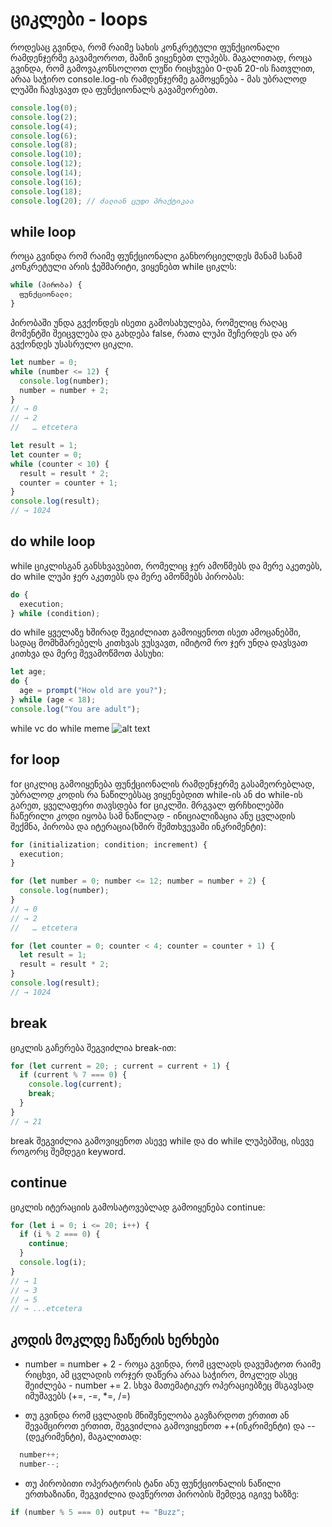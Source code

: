 # ციკლები - loops

როდესაც გვინდა, რომ რაიმე სახის კონკრეტული ფუნქციონალი რამდენჯერმე გავამეოროთ, მაშინ ვიყენებთ ლუპებს. მაგალითად, როცა გვინდა, რომ გამოვაკონსოლოთ ლუწი რიცხვები 0-დან 20-ის ჩათვლით, არაა საჭირო console.log-ის რამდენჯერმე გამოყენება - მას უბრალოდ ლუპში ჩავსვავთ და ფუნქციონალს გავამეორებთ.

```js
console.log(0);
console.log(2);
console.log(4);
console.log(6);
console.log(8);
console.log(10);
console.log(12);
console.log(14);
console.log(16);
console.log(18);
console.log(20); // ძალიან ცუდი პრაქტიკაა
```

## while loop

როცა გვინდა რომ რაიმე ფუნქციონალი განხორციელდეს მანამ სანამ კონკრეტული არის ჭეშმარიტი, ვიყენებთ while ციკლს:

```js
while (პირობა) {
  ფუნქციონალი;
}
```

პირობაში უნდა გვქონდეს ისეთი გამოსახულება, რომელიც რაღაც მომენტში შეიცვლება და გახდება false, რათა ლუპი შეჩერდეს და არ გვქონდეს უსასრულო ციკლი.

```js
let number = 0;
while (number <= 12) {
  console.log(number);
  number = number + 2;
}
// → 0
// → 2
//   … etcetera
```

```js
let result = 1;
let counter = 0;
while (counter < 10) {
  result = result * 2;
  counter = counter + 1;
}
console.log(result);
// → 1024
```

## do while loop

while ციკლისგან განსხვავებით, რომელიც ჯერ ამოწმებს და მერე აკეთებს, do while ლუპი ჯერ აკეთებს და მერე ამოწმებს პირობას:

```js
do {
  execution;
} while (condition);
```

do while ყველაზე ხშირად შეგიძლიათ გამოიყენოთ ისეთ ამოცანებში, სადაც მომხმარებელს კითხვას ვუსვავთ, იმიტომ რო ჯერ უნდა დავსვათ კითხვა და მერე შევამოწმოთ პასუხი:

```js
let age;
do {
  age = prompt("How old are you?");
} while (age < 18);
console.log("You are adult");
```

while vc do while meme
![alt text](/images/while-vs-do-while.png)

## for loop

for ციკლიც გამოიყენება ფუნქციონალის რამდენჯერმე გასამეორებლად, უბრალოდ კოდის რა ნაწილებსაც ვიყენებდით while-ის ან do while-ის გარეთ, ყველაფერი თავსდება for ციკლში. მრგვალ ფრჩხილებში ჩაწერილი კოდი იყობა სამ ნაწილად - ინიციალიზაცია ანუ ცვლადის შექმნა, პირობა და იტერაცია(ხშირ შემთხვევაში ინკრიმენტი):

```js
for (initialization; condition; increment) {
  execution;
}
```

```js
for (let number = 0; number <= 12; number = number + 2) {
  console.log(number);
}
// → 0
// → 2
//   … etcetera
```

```js
for (let counter = 0; counter < 4; counter = counter + 1) {
  let result = 1;
  result = result * 2;
}
console.log(result);
// → 1024
```

## break

ციკლის გაჩერება შეგვიძლია break-ით:

```js
for (let current = 20; ; current = current + 1) {
  if (current % 7 === 0) {
    console.log(current);
    break;
  }
}
// → 21
```

break შეგვიძლია გამოვიყენოთ ასევე while და do while ლუპებშიც, ისევე როგორც შემდეგი keyword.

## continue

ციკლის იტერაციის გამოსატოვებლად გამოიყენება continue:

```js
for (let i = 0; i <= 20; i++) {
  if (i % 2 === 0) {
    continue;
  }
  console.log(i);
}
// → 1
// → 3
// → 5
// → ...etcetera
```

## კოდის მოკლდე ჩაწერის ხერხები

- number = number + 2 - როცა გვინდა, რომ ცვლადს დავუმატოთ რაიმე რიცხვი, ამ ცვლადის ორჯერ დაწერა არაა საჭირო, მოკლედ ასეც შეიძლება - number += 2. სხვა მათემატიკურ ოპერაციებზეც მსგავსად იმუშავებს (+=, -=, *=, /=)

- თუ გვინდა რომ ცვლადის მნიშვნელობა გავზარდოთ ერთით ან შევამციროთ ერთით, შეგვიძლია გამოვიყენოთ ++(ინკრიმენტი) და --(დეკრიმენტი), მაგალითად:
```js
  number++;
  number--;
```

- თუ პირობითი ოპერატორის ტანი ანუ ფუნქციონალის ნაწილი ერთხაზიანი, შეგვიძლია დავწეროთ პირობის შემდეგ იგივე ხაზზე:
```js
if (number % 5 === 0) output += "Buzz";
```

